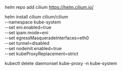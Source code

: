 helm repo add cilium https://helm.cilium.io/

  helm install cilium cilium/cilium \
  --namespace kube-system \
  --set eni.enabled=true \
  --set ipam.mode=eni \
  --set egressMasqueradeInterfaces=eth0 \
  --set tunnel=disabled \
  --set nodeinit.enabled=true \
  --set kubeProxyReplacement=strict

  

kubectl delete daemonset kube-proxy -n kube-system

